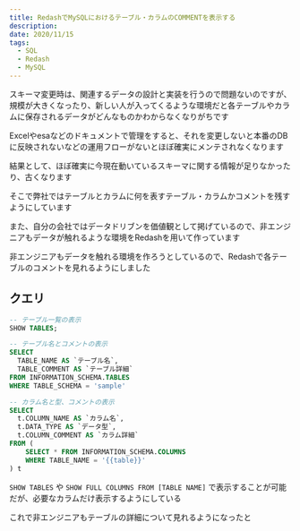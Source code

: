 ```yaml
---
title: RedashでMySQLにおけるテーブル・カラムのCOMMENTを表示する
description: 
date: 2020/11/15
tags: 
  - SQL
  - Redash
  - MySQL
---
```


スキーマ変更時は、関連するデータの設計と実装を行うので問題ないのですが、規模が大きくなったり、新しい人が入ってくるような環境だと各テーブルやカラムに保存されるデータがどんなものかわからなくなりがちです

Excelやesaなどのドキュメントで管理をすると、それを変更しないと本番のDBに反映されないなどの運用フローがないとほぼ確実にメンテされなくなります

結果として、ほぼ確実に今現在動いているスキーマに関する情報が足りなかったり、古くなります

そこで弊社ではテーブルとカラムに何を表すテーブル・カラムかコメントを残すようにしています

また、自分の会社ではデータドリブンを価値観として掲げているので、非エンジニアもデータが触れるような環境をRedashを用いて作っています

非エンジニアもデータを触れる環境を作ろうとしているので、Redashで各テーブルのコメントを見れるようにしました

## クエリ

``` sql
-- テーブル一覧の表示
SHOW TABLES;
```

```sql
-- テーブル名とコメントの表示
SELECT
  TABLE_NAME AS `テーブル名`,
  TABLE_COMMENT AS `テーブル詳細`
FROM INFORMATION_SCHEMA.TABLES
WHERE TABLE_SCHEMA = 'sample'
```

```sql
-- カラム名と型、コメントの表示
SELECT 
  t.COLUMN_NAME AS `カラム名`,
  t.DATA_TYPE AS `データ型`,
  t.COLUMN_COMMENT AS `カラム詳細`
FROM (
    SELECT * FROM INFORMATION_SCHEMA.COLUMNS 
    WHERE TABLE_NAME = '{{table}}'
) t
```

`SHOW TABLES` や `SHOW FULL COLUMNS FROM [TABLE NAME]` で表示することが可能だが、必要なカラムだけ表示するようにしている

これで非エンジニアもテーブルの詳細について見れるようになったと
